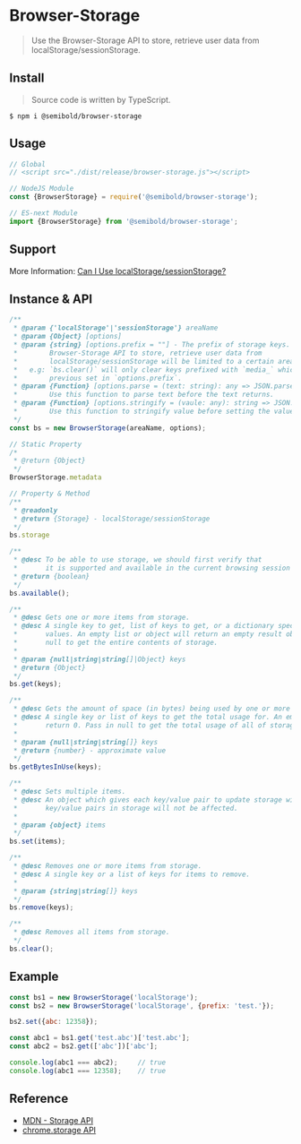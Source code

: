 # Browser-Storage

> Use the Browser-Storage API to store, retrieve user data from localStorage/sessionStorage.


## Install

> Source code is written by TypeScript.

`$ npm i @semibold/browser-storage`

## Usage

```js
// Global
// <script src="./dist/release/browser-storage.js"></script>

// NodeJS Module
const {BrowserStorage} = require('@semibold/browser-storage');

// ES-next Module
import {BrowserStorage} from '@semibold/browser-storage';
```


## Support

More Information: [Can I Use localStorage/sessionStorage?](https://caniuse.com/#search=storage)


## Instance & API

```js
/**
 * @param {'localStorage'|'sessionStorage'} areaName
 * @param {Object} [options]
 * @param {string} [options.prefix = ""] - The prefix of storage keys. Using the
 *        Browser-Storage API to store, retrieve user data from
 *        localStorage/sessionStorage will be limited to a certain area.
 *   e.g: `bs.clear()` will only clear keys prefixed with `media_` which your
 *        previous set in `options.prefix`.
 * @param {Function} [options.parse = (text: string): any => JSON.parse(text)]
 *        Use this function to parse text before the text returns.
 * @param {Function} [options.stringify = (vaule: any): string => JSON.stringify(value)]
 *        Use this function to stringify value before setting the value.
 */
const bs = new BrowserStorage(areaName, options);

// Static Property
/*
 * @return {Object}
 */
BrowserStorage.metadata

// Property & Method
/**
 * @readonly
 * @return {Storage} - localStorage/sessionStorage
 */
bs.storage

/**
 * @desc To be able to use storage, we should first verify that 
 *       it is supported and available in the current browsing session
 * @return {boolean}
 */
bs.available();

/**
 * @desc Gets one or more items from storage.
 * @desc A single key to get, list of keys to get, or a dictionary specifying default
 *       values. An empty list or object will return an empty result object. Pass in 
 *       null to get the entire contents of storage.
 * 
 * @param {null|string|string[]|Object} keys
 * @return {Object}
 */
bs.get(keys);

/**
 * @desc Gets the amount of space (in bytes) being used by one or more items.
 * @desc A single key or list of keys to get the total usage for. An empty list will
 *       return 0. Pass in null to get the total usage of all of storage.
 * 
 * @param {null|string|string[]} keys
 * @return {number} - approximate value
 */
bs.getBytesInUse(keys);

/**
 * @desc Sets multiple items.
 * @desc An object which gives each key/value pair to update storage with. Any other
 *       key/value pairs in storage will not be affected.
 * 
 * @param {object} items
 */
bs.set(items);

/**
 * @desc Removes one or more items from storage.
 * @desc A single key or a list of keys for items to remove.
 * 
 * @param {string|string[]} keys
 */
bs.remove(keys);

/**
 * @desc Removes all items from storage.
 */
bs.clear();
```


## Example

```js
const bs1 = new BrowserStorage('localStorage');
const bs2 = new BrowserStorage('localStorage', {prefix: 'test.'});

bs2.set({abc: 12358});

const abc1 = bs1.get('test.abc')['test.abc'];
const abc2 = bs2.get(['abc'])['abc'];

console.log(abc1 === abc2);     // true
console.log(abc1 === 12358);    // true
```


## Reference

- [MDN - Storage API](https://developer.mozilla.org/en-US/docs/Web/API/Storage)
- [chrome.storage API](https://developer.chrome.com/extensions/storage#type-StorageArea)
